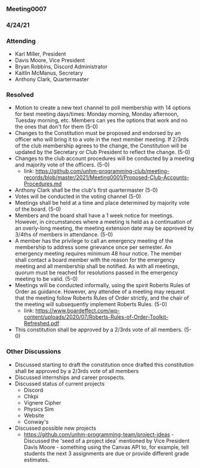 ### Meeting0007
### 4/24/21

### Attending
- Karl Miller, President
- Davis Moore, Vice President 
- Bryan Robbins, Discord Administrator
- Kaitlin McManus, Secretary 
- Anthony Clark, Quartermaster

### Resolved 
- Motion to create a new text channel to poll membership with 14 options for best meeting days/times: Monday morning, Monday afternoon, Tuesday morning, etc. Members can yes the options that work and no the ones that don't for them (5-0)
- Changes to the Constitution must be proposed and endorsed by an officer who will bring it to a vote in the next member meeting. If 2/3rds of the club membership agrees to the change, the Constitution will be updated by the Secretary or Club President to reflect the change. (5-0)
- Changes to the club account procedures will be conducted by a meeting and majority vote of the officers. (5-0)
    - link: https://github.com/unhm-programming-club/meeting-records/blob/master/2021/Meeting0001/Proposed-Club-Accounts-Procedures.md
- Anthony Clark shall be the club's first quartermaster (5-0)
- Votes will be conducted in the voting channel (5-0)
- Meetings shall be held at a time and place determined by majority vote of the board. (5-0)
- Members and the board shall have a 1 week notice for meetings. However, in circumstances where a meeting is held as a continuation of an overly-long meeting, the meeting extension date may be approved by 3/4ths of members in attendance. (5-0)
- A member has the privilege to call an emergency meeting of the membership to address some grievance once per semester. An emergency meeting requires minimum 48 hour notice. The member shall contact a board member with the reason for the emergency meeting and all membership shall be notified. As with all meetings, quorum must be reached for resolutions passed in the emergency meeting to be valid. (5-0)
- Meetings will be conducted informally, using the spirit Roberts Rules of Order as guidance. However, any attendee of a meeting may request that the meeting follow Roberts Rules of Order strictly, and the chair of the meeting will subsequently implement Roberts Rules. (5-0)
    - link: https://www.boardeffect.com/wp-content/uploads/2020/07/Roberts-Rules-of-Order-Toolkit-Refreshed.pdf
- This constitution shall be approved by a 2/3rds vote of all members. (5-0)

### Other Discussions 
- Discussed starting to draft the constitution once drafted this constitution shall be approved by a 2/3rds vote of all members    
- Discussed internships and career prospects.
- Discussed status of current projects 
     - Discord
     - Chkpi
     - Vignere Cipher
     - Physics Sim
     - Website
     - Conway's    
- Discussed possible new projects
    - https://github.com/unhm-programming-team/project-ideas
-Discussed the 'seed of a project idea' mentioned by Vice President Davis Moore - something using the Canvas API to, for example, tell students the next 3 assignments are due or provide different grade estimates.